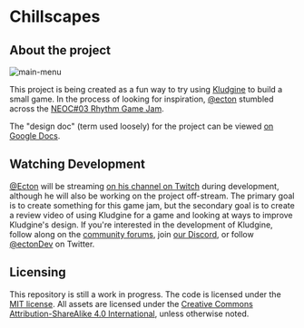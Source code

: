 # Chillscapes

## About the project

![main-menu](https://i.imgur.com/7RfxSMl.png)

This project is being created as a fun way to try using [Kludgine](https://github.com/khonsulabs/kludgine) to build a small game. In the process of looking for inspiration, [@ecton](https://github.com/ecton) stumbled across the [NEOC#03 Rhythm Game Jam](https://itch.io/jam/neoc03-rhythm-jam).

The "design doc" (term used loosely) for the project can be viewed [on Google Docs](https://docs.google.com/document/d/1opCrOV59-S-p_wFQSyWNCMQt1MqF68cDDtcviKzLqUE/edit?usp=sharing).

## Watching Development

[@Ecton](https://github.com/ecton) will be streaming [on his channel on Twitch](https://twitch.tv/ectonDev) during development, although he will also be working on the project off-stream. The primary goal is to create something for this game jam, but the secondary goal is to create a review video of using Kludgine for a game and looking at ways to improve Kludgine's design. If you're interested in the development of Kludgine, follow along on the [community forums](https://community.khonsulabs.com/), join [our Discord](https://discord.khonsulabs.com/), or follow [@ectonDev](https://twitter.com/ectonDev) on Twitter.

## Licensing

This repository is still a work in progress. The code is licensed under the [MIT license](./LICENSE.txt). All assets are licensed under the [Creative Commons Attribution-ShareAlike 4.0 International](https://creativecommons.org/licenses/by-sa/4.0/legalcode), unless otherwise noted.
